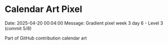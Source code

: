 # Calendar Art Pixel

Date: 2025-04-20 00:04:00
Message: Gradient pixel week 3 day 6 - Level 3 (commit 5/8)

Part of GitHub contribution calendar art
